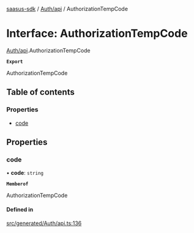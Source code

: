 [saasus-sdk](../README.md) / [Auth/api](../modules/Auth_api.md) / AuthorizationTempCode

# Interface: AuthorizationTempCode

[Auth/api](../modules/Auth_api.md).AuthorizationTempCode

**`Export`**

AuthorizationTempCode

## Table of contents

### Properties

- [code](Auth_api.AuthorizationTempCode.md#code)

## Properties

### code

• **code**: `string`

**`Memberof`**

AuthorizationTempCode

#### Defined in

[src/generated/Auth/api.ts:136](https://github.com/saasus-platform/saasus-sdk-javascript/blob/55abc15/src/generated/Auth/api.ts#L136)
